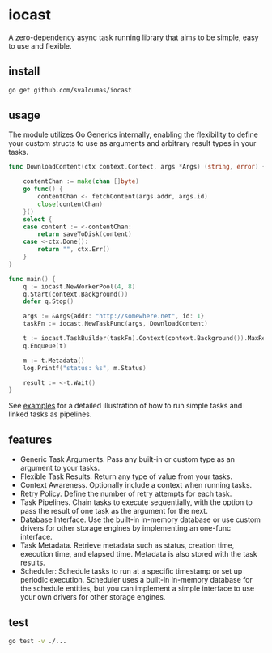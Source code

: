 # iocast

A zero-dependency async task running library that aims to be simple, easy to use and flexible.

## install

```bash
go get github.com/svaloumas/iocast
```

## usage

The module utilizes Go Generics internally, enabling the flexibility to define your custom structs to use as arguments and arbitrary result types in your tasks.

```go
func DownloadContent(ctx context.Context, args *Args) (string, error) {

	contentChan := make(chan []byte)
	go func() {
		contentChan <- fetchContent(args.addr, args.id)
		close(contentChan)
	}()
	select {
	case content := <-contentChan:
		return saveToDisk(content)
	case <-ctx.Done():
		return "", ctx.Err()
	}
}

func main() {
	q := iocast.NewWorkerPool(4, 8)
	q.Start(context.Background())
	defer q.Stop()

	args := &Args{addr: "http://somewhere.net", id: 1}
	taskFn := iocast.NewTaskFunc(args, DownloadContent)

	t := iocast.TaskBuilder(taskFn).Context(context.Background()).MaxRetries(3).Build()
	q.Enqueue(t)

	m := t.Metadata()
	log.Printf("status: %s", m.Status)

	result := <-t.Wait()
}
```

See [examples](_example/) for a detailed illustration of how to run simple tasks and linked tasks as pipelines.

## features

* Generic Task Arguments. Pass any built-in or custom type as an argument to your tasks.
* Flexible Task Results. Return any type of value from your tasks.
* Context Awareness. Optionally include a context when running tasks.
* Retry Policy. Define the number of retry attempts for each task.
* Task Pipelines. Chain tasks to execute sequentially, with the option to pass the result of one task as the argument for the next.
* Database Interface. Use the built-in in-memory database or use custom drivers for other storage engines by implementing an one-func interface.
* Task Metadata. Retrieve metadata such as status, creation time, execution time, and elapsed time. Metadata is also stored with the task results.
* Scheduler: Schedule tasks to run at a specific timestamp or set up periodic execution. Scheduler uses a built-in in-memory database for the schedule entities, but you can implement a simple interface to use your own drivers for other storage engines.

## test

```bash
go test -v ./...
```
